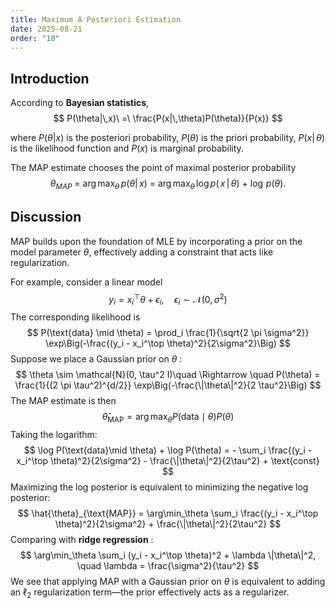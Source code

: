 ```yaml
---
title: Maximum A Posteriori Estimation
date: 2025-08-21
order: "10"
---
```

## Introduction
According to **Bayesian statistics**,
$$
P(\theta|\,x)\ =\ \frac{P(x|\,\theta)P(\theta)}{P(x)}
$$

where $P(\theta| x)$ is the posteriori probability, $P(\theta)$ is the priori probability, $P(x|\,\theta)$ is the likelihood function and $P(x)$ is marginal probability.

The MAP estimate chooses the point of maximal posterior probability
$$
\theta_{MAP}\ =\ \arg \max_\theta\, p(\theta|\,x)\ =\ \arg\max_\theta\,\log p(\,x\,|\,\theta)\ +\ \log\,p(\theta).
$$
## Discussion
MAP builds upon the foundation of MLE by incorporating a prior on the model parameter $\theta$, effectively adding a constraint that acts like regularization.

For example, consider a linear model
$$
y_i = x_i^\top \theta + \epsilon_i, \quad \epsilon_i \sim \mathcal{N}(0, \sigma^2)
$$
The corresponding likelihood is
$$
P(\text{data} \mid \theta) = \prod_i \frac{1}{\sqrt{2 \pi \sigma^2}} \exp\Big(-\frac{(y_i - x_i^\top \theta)^2}{2\sigma^2}\Big)
$$
Suppose we place a Gaussian prior on $\theta$ : 
$$
\theta \sim \mathcal{N}(0, \tau^2 I)\quad \Rightarrow \quad
P(\theta) = \frac{1}{(2 \pi \tau^2)^{d/2}} \exp\Big(-\frac{\|\theta\|^2}{2 \tau^2}\Big)
$$
The MAP estimate is then
$$
\hat{\theta}_{\text{MAP}} = \arg\max_\theta P(\text{data}\mid \theta) P(\theta)
$$
Taking the logarithm:
$$
\log P(\text{data}\mid \theta) + \log P(\theta) = - \sum_i \frac{(y_i - x_i^\top \theta)^2}{2\sigma^2} - \frac{\|\theta\|^2}{2\tau^2} + \text{const}
$$
Maximizing the log posterior is equivalent to minimizing the negative log posterior:
$$
\hat{\theta}_{\text{MAP}} = \arg\min_\theta \sum_i \frac{(y_i - x_i^\top \theta)^2}{2\sigma^2} + \frac{\|\theta\|^2}{2\tau^2}
$$
Comparing with **ridge regression** :
$$
\arg\min_\theta \sum_i (y_i - x_i^\top \theta)^2 + \lambda \|\theta\|^2, \quad \lambda = \frac{\sigma^2}{\tau^2}
$$
We see that applying MAP with a Gaussian prior on $\theta$ is equivalent to adding an $\ell_2$ regularization term—the prior effectively acts as a regularizer.